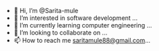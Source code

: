 - 👋 Hi, I’m @Sarita-mule
- 👀 I’m interested in software development ...
- 🌱 I’m currently learning computer engineering ...
- 💞️ I’m looking to collaborate on ...
- 📫 How to reach me saritamule88@gmail.com...

<!---
Sarita-mule/Sarita-mule is a ✨ special ✨ repository because its `README.md` (this file) appears on your GitHub profile.
You can click the Preview link to take a look at your changes.
--->
